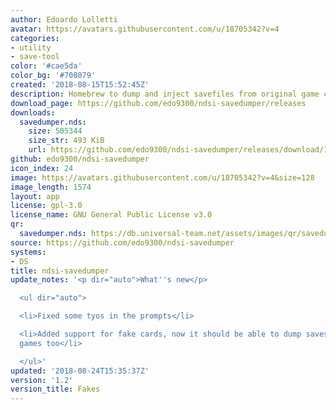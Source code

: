 ```yaml
---
author: Edoardo Lolletti
avatar: https://avatars.githubusercontent.com/u/18705342?v=4
categories:
- utility
- save-tool
color: '#cae5da'
color_bg: '#708079'
created: '2018-08-15T15:52:45Z'
description: Homebrew to dump and inject savefiles from original game cards on dsi
download_page: https://github.com/edo9300/ndsi-savedumper/releases
downloads:
  savedumper.nds:
    size: 505344
    size_str: 493 KiB
    url: https://github.com/edo9300/ndsi-savedumper/releases/download/1.2/savedumper.nds
github: edo9300/ndsi-savedumper
icon_index: 24
image: https://avatars.githubusercontent.com/u/18705342?v=4&size=128
image_length: 1574
layout: app
license: gpl-3.0
license_name: GNU General Public License v3.0
qr:
  savedumper.nds: https://db.universal-team.net/assets/images/qr/savedumper-nds.png
source: https://github.com/edo9300/ndsi-savedumper
systems:
- DS
title: ndsi-savedumper
update_notes: '<p dir="auto">What''s new</p>

  <ul dir="auto">

  <li>Fixed some tyos in the prompts</li>

  <li>Added support for fake cards, now it should be able to dump saves from bootleg
  games too</li>

  </ul>'
updated: '2018-08-24T15:35:37Z'
version: '1.2'
version_title: Fakes
---
```

